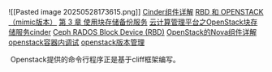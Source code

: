 ![[Pasted image 20250528173615.png]]
[Cinder组件详解](https://www.cnblogs.com/xiugeng/p/15569187.html "发布于 2021-11-17 19:52")
[RBD 和 OPENSTACK（mimic版本）](https://www.cnblogs.com/varden/p/16130982.html "发布于 2022-04-11 21:01")
[第 3 章 使用块存储备份服务](https://docs.redhat.com/zh-cn/documentation/red_hat_openstack_platform/16.1/html/block_storage_backup_guide/using-cinder-backup)
[云计算管理平台之OpenStack块存储服务cinder](https://www.cnblogs.com/qiuhom-1874/p/13910761.html "发布于 2020-11-03 00:09")
[Ceph RADOS Block Device (RBD)](https://docs.openstack.org/cinder/2025.1/configuration/block-storage/drivers/ceph-rbd-volume-driver.html)
[OpenStack的Nova组件详解](https://www.cnblogs.com/mh20131118/p/12939358.html)
[openstack容器内调试](https://wiki.todesk.com/pages/viewpage.action?pageId=90046841)
[openstack版本管理](https://wiki.todesk.com/pages/viewpage.action?pageId=100888887)

 Openstack提供的命令行程序正是基于cliff框架编写。